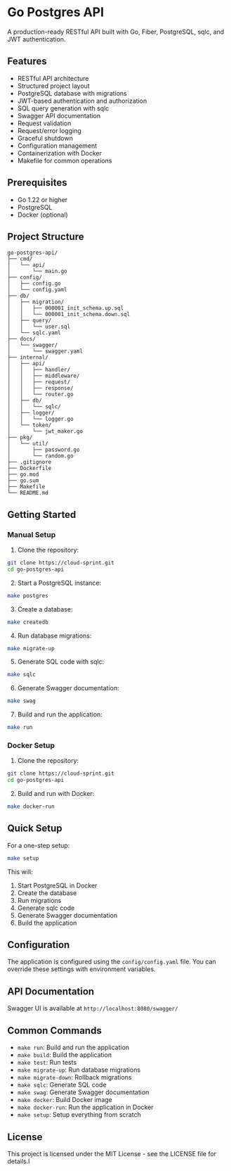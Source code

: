# Go Postgres API

A production-ready RESTful API built with Go, Fiber, PostgreSQL, sqlc, and JWT authentication.

## Features

- RESTful API architecture
- Structured project layout
- PostgreSQL database with migrations
- JWT-based authentication and authorization
- SQL query generation with sqlc
- Swagger API documentation
- Request validation
- Request/error logging
- Graceful shutdown
- Configuration management
- Containerization with Docker
- Makefile for common operations

## Prerequisites

- Go 1.22 or higher
- PostgreSQL
- Docker (optional)

## Project Structure

```
go-postgres-api/
├── cmd/
│   └── api/
│       └── main.go
├── config/
│   ├── config.go
│   └── config.yaml
├── db/
│   ├── migration/
│   │   ├── 000001_init_schema.up.sql
│   │   └── 000001_init_schema.down.sql
│   ├── query/
│   │   └── user.sql
│   └── sqlc.yaml
├── docs/
│   └── swagger/
│       └── swagger.yaml
├── internal/
│   ├── api/
│   │   ├── handler/
│   │   ├── middleware/
│   │   ├── request/
│   │   ├── response/
│   │   └── router.go
│   ├── db/
│   │   └── sqlc/
│   ├── logger/
│   │   └── logger.go
│   └── token/
│       └── jwt_maker.go
├── pkg/
│   └── util/
│       ├── password.go
│       └── random.go
├── .gitignore
├── Dockerfile
├── go.mod
├── go.sum
├── Makefile
└── README.md
```

## Getting Started

### Manual Setup

1. Clone the repository:

```bash
git clone https://cloud-sprint.git
cd go-postgres-api
```

2. Start a PostgreSQL instance:

```bash
make postgres
```

3. Create a database:

```bash
make createdb
```

4. Run database migrations:

```bash
make migrate-up
```

5. Generate SQL code with sqlc:

```bash
make sqlc
```

6. Generate Swagger documentation:

```bash
make swag
```

7. Build and run the application:

```bash
make run
```

### Docker Setup

1. Clone the repository:

```bash
git clone https://cloud-sprint.git
cd go-postgres-api
```

2. Build and run with Docker:

```bash
make docker-run
```

## Quick Setup

For a one-step setup:

```bash
make setup
```

This will:
1. Start PostgreSQL in Docker
2. Create the database
3. Run migrations
4. Generate sqlc code
5. Generate Swagger documentation
6. Build the application

## Configuration

The application is configured using the `config/config.yaml` file. You can override these settings with environment variables.

## API Documentation

Swagger UI is available at `http://localhost:8080/swagger/`

## Common Commands

- `make run`: Build and run the application
- `make build`: Build the application
- `make test`: Run tests
- `make migrate-up`: Run database migrations
- `make migrate-down`: Rollback migrations
- `make sqlc`: Generate SQL code
- `make swag`: Generate Swagger documentation
- `make docker`: Build Docker image
- `make docker-run`: Run the application in Docker
- `make setup`: Setup everything from scratch

## License

This project is licensed under the MIT License - see the LICENSE file for details.l
